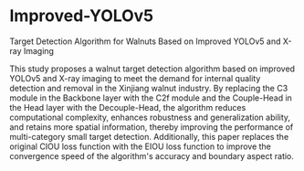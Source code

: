 # Improved-YOLOv5
Target Detection Algorithm for Walnuts Based on Improved YOLOv5 and X-ray Imaging

This study proposes a walnut target detection algorithm based on improved YOLOv5 and X-ray imaging to meet the demand for internal quality detection and removal in the Xinjiang walnut industry. By replacing the C3 module in the Backbone layer with the C2f module and the Couple-Head in the Head layer with the Decouple-Head, the algorithm reduces computational complexity, enhances robustness and generalization ability, and retains more spatial information, thereby improving the performance of multi-category small target detection. Additionally, this paper replaces the original CIOU loss function with the EIOU loss function to improve the convergence speed of the algorithm's accuracy and boundary aspect ratio.
